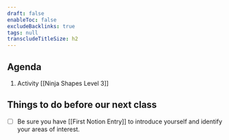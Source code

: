 ```yaml
---
draft: false
enableToc: false
excludeBacklinks: true
tags: null
transcludeTitleSize: h2
---
```


## Agenda
1. Activity [[Ninja Shapes Level 3]]

## Things to do before our next class
- [ ] Be sure you have [[First Notion Entry]] to introduce yourself and identify your areas of interest.